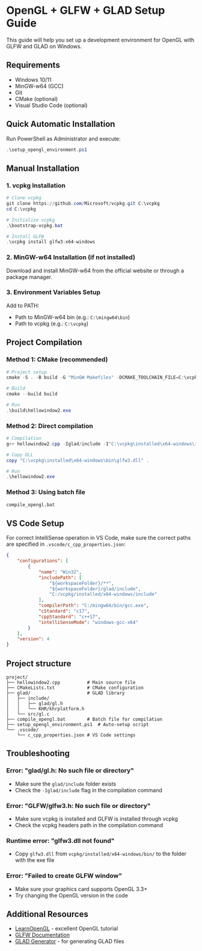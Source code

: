 # OpenGL + GLFW + GLAD Setup Guide

This guide will help you set up a development environment for OpenGL with GLFW and GLAD on Windows.

## Requirements

- Windows 10/11
- MinGW-w64 (GCC)
- Git
- CMake (optional)
- Visual Studio Code (optional)

## Quick Automatic Installation

Run PowerShell as Administrator and execute:

```powershell
.\setup_opengl_environment.ps1
```

## Manual Installation

### 1. vcpkg Installation

```powershell
# Clone vcpkg
git clone https://github.com/Microsoft/vcpkg.git C:\vcpkg
cd C:\vcpkg

# Initialize vcpkg
.\bootstrap-vcpkg.bat

# Install GLFW
.\vcpkg install glfw3:x64-windows
```

### 2. MinGW-w64 Installation (if not installed)

Download and install MinGW-w64 from the official website or through a package manager.

### 3. Environment Variables Setup

Add to PATH:
- Path to MinGW-w64 bin (e.g.: `C:\mingw64\bin`)
- Path to vcpkg (e.g.: `C:\vcpkg`)

## Project Compilation

### Method 1: CMake (recommended)

```powershell
# Project setup
cmake -S . -B build -G "MinGW Makefiles" -DCMAKE_TOOLCHAIN_FILE=C:\vcpkg\scripts\buildsystems\vcpkg.cmake

# Build
cmake --build build

# Run
.\build\hellowindow2.exe
```

### Method 2: Direct compilation

```powershell
# Compilation
g++ hellowindow2.cpp -Iglad/include -I"C:\vcpkg\installed\x64-windows\include" glad/src/gl.c -L"C:\vcpkg\installed\x64-windows\lib" -lglfw3dll -lgdi32 -lopengl32 -o hellowindow2.exe

# Copy DLL
copy "C:\vcpkg\installed\x64-windows\bin\glfw3.dll" .

# Run
.\hellowindow2.exe
```

### Method 3: Using batch file

```cmd
compile_opengl.bat
```

## VS Code Setup

For correct IntelliSense operation in VS Code, make sure the correct paths are specified in `.vscode/c_cpp_properties.json`:

```json
{
    "configurations": [
        {
            "name": "Win32",
            "includePath": [
                "${workspaceFolder}/**",
                "${workspaceFolder}/glad/include",
                "C:/vcpkg/installed/x64-windows/include"
            ],
            "compilerPath": "C:/mingw64/bin/gcc.exe",
            "cStandard": "c17",
            "cppStandard": "c++17",
            "intelliSenseMode": "windows-gcc-x64"
        }
    ],
    "version": 4
}
```

## Project structure

```
project/
├── hellowindow2.cpp          # Main source file
├── CMakeLists.txt            # CMake configuration
├── glad/                     # GLAD library
│   ├── include/
│   │   ├── glad/gl.h
│   │   └── KHR/khrplatform.h
│   └── src/gl.c
├── compile_opengl.bat        # Batch file for compilation
├── setup_opengl_environment.ps1  # Auto-setup script
└── .vscode/
    └── c_cpp_properties.json # VS Code settings
```

## Troubleshooting

### Error: "glad/gl.h: No such file or directory"
- Make sure the `glad/include` folder exists
- Check the `-Iglad/include` flag in the compilation command

### Error: "GLFW/glfw3.h: No such file or directory"
- Make sure vcpkg is installed and GLFW is installed through vcpkg
- Check the vcpkg headers path in the compilation command

### Runtime error: "glfw3.dll not found"
- Copy `glfw3.dll` from `vcpkg/installed/x64-windows/bin/` to the folder with the exe file

### Error: "Failed to create GLFW window"
- Make sure your graphics card supports OpenGL 3.3+
- Try changing the OpenGL version in the code

## Additional Resources

- [LearnOpenGL](https://learnopengl.com/) - excellent OpenGL tutorial
- [GLFW Documentation](https://www.glfw.org/documentation.html)
- [GLAD Generator](https://glad.dav1d.de/) - for generating GLAD files
